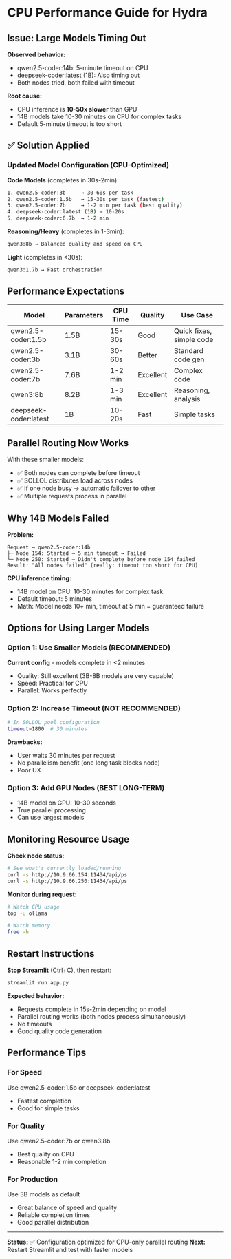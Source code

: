 # CPU Performance Guide for Hydra

## Issue: Large Models Timing Out

**Observed behavior:**
- qwen2.5-coder:14b: 5-minute timeout on CPU
- deepseek-coder:latest (1B): Also timing out
- Both nodes tried, both failed with timeout

**Root cause:**
- CPU inference is **10-50x slower** than GPU
- 14B models take 10-30 minutes on CPU for complex tasks
- Default 5-minute timeout is too short

## ✅ Solution Applied

### Updated Model Configuration (CPU-Optimized)

**Code Models** (completes in 30s-2min):
```bash
1. qwen2.5-coder:3b     → 30-60s per task
2. qwen2.5-coder:1.5b   → 15-30s per task (fastest)
3. qwen2.5-coder:7b     → 1-2 min per task (best quality)
4. deepseek-coder:latest (1B) → 10-20s
5. deepseek-coder:6.7b  → 1-2 min
```

**Reasoning/Heavy** (completes in 1-3min):
```bash
qwen3:8b → Balanced quality and speed on CPU
```

**Light** (completes in <30s):
```bash
qwen3:1.7b → Fast orchestration
```

## Performance Expectations

| Model | Parameters | CPU Time | Quality | Use Case |
|-------|-----------|----------|---------|----------|
| qwen2.5-coder:1.5b | 1.5B | 15-30s | Good | Quick fixes, simple code |
| qwen2.5-coder:3b | 3.1B | 30-60s | Better | Standard code gen |
| qwen2.5-coder:7b | 7.6B | 1-2 min | Excellent | Complex code |
| qwen3:8b | 8.2B | 1-3 min | Excellent | Reasoning, analysis |
| deepseek-coder:latest | 1B | 10-20s | Fast | Simple tasks |

## Parallel Routing Now Works

With these smaller models:
- ✅ Both nodes can complete before timeout
- ✅ SOLLOL distributes load across nodes
- ✅ If one node busy → automatic failover to other
- ✅ Multiple requests process in parallel

## Why 14B Models Failed

**Problem:**
```
Request → qwen2.5-coder:14b
├─ Node 154: Started → 5 min timeout → Failed
└─ Node 250: Started → Didn't complete before node 154 failed
Result: "All nodes failed" (really: timeout too short for CPU)
```

**CPU inference timing:**
- 14B model on CPU: 10-30 minutes for complex task
- Default timeout: 5 minutes
- Math: Model needs 10+ min, timeout at 5 min = guaranteed failure

## Options for Using Larger Models

### Option 1: Use Smaller Models (RECOMMENDED)
**Current config** - models complete in <2 minutes
- Quality: Still excellent (3B-8B models are very capable)
- Speed: Practical for CPU
- Parallel: Works perfectly

### Option 2: Increase Timeout (NOT RECOMMENDED)
```bash
# In SOLLOL pool configuration
timeout=1800  # 30 minutes
```
**Drawbacks:**
- User waits 30 minutes per request
- No parallelism benefit (one long task blocks node)
- Poor UX

### Option 3: Add GPU Nodes (BEST LONG-TERM)
- 14B model on GPU: 10-30 seconds
- True parallel processing
- Can use largest models

## Monitoring Resource Usage

**Check node status:**
```bash
# See what's currently loaded/running
curl -s http://10.9.66.154:11434/api/ps
curl -s http://10.9.66.250:11434/api/ps
```

**Monitor during request:**
```bash
# Watch CPU usage
top -u ollama

# Watch memory
free -h
```

## Restart Instructions

**Stop Streamlit** (Ctrl+C), then restart:
```bash
streamlit run app.py
```

**Expected behavior:**
- Requests complete in 15s-2min depending on model
- Parallel routing works (both nodes process simultaneously)
- No timeouts
- Good quality code generation

## Performance Tips

### For Speed
Use qwen2.5-coder:1.5b or deepseek-coder:latest
- Fastest completion
- Good for simple tasks

### For Quality
Use qwen2.5-coder:7b or qwen3:8b
- Best quality on CPU
- Reasonable 1-2 min completion

### For Production
Use 3B models as default
- Great balance of speed and quality
- Reliable completion times
- Good parallel distribution

---

**Status:** ✅ Configuration optimized for CPU-only parallel routing
**Next:** Restart Streamlit and test with faster models
